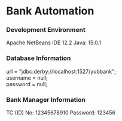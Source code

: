 # Bank Automation

### Development Environment
Apache NetBeans IDE 12.2
Java: 15.0.1

### Database Information
url = "jdbc:derby://localhost:1527/yubbank"; <br>
username = null; <br>
password = null; <br>

### Bank Manager Information
TC (ID) No: 12345678910
Password: 123456
